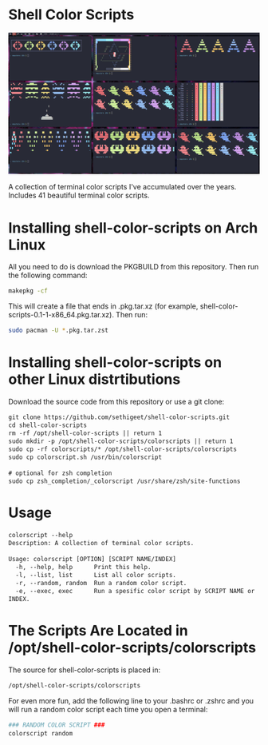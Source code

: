 # Shell Color Scripts

![Screenshot of shell-color-scripts](https://raw.githubusercontent.com/sethigeet/shell-color-scripts/master/screenshots/01.png)

A collection of terminal color scripts I've accumulated over the years.
Includes 41 beautiful terminal color scripts.

# Installing shell-color-scripts on Arch Linux

All you need to do is download the PKGBUILD from this repository. Then run the following command:

```sh
makepkg -cf
```

This will create a file that ends in .pkg.tar.xz (for example, shell-color-scripts-0.1-1-x86_64.pkg.tar.xz). Then run:

```sh
sudo pacman -U *.pkg.tar.zst
```

# Installing shell-color-scripts on other Linux distrtibutions

Download the source code from this repository or use a git clone:

    git clone https://github.com/sethigeet/shell-color-scripts.git
    cd shell-color-scripts
    rm -rf /opt/shell-color-scripts || return 1
    sudo mkdir -p /opt/shell-color-scripts/colorscripts || return 1
    sudo cp -rf colorscripts/* /opt/shell-color-scripts/colorscripts
    sudo cp colorscript.sh /usr/bin/colorscript

    # optional for zsh completion
    sudo cp zsh_completion/_colorscript /usr/share/zsh/site-functions

# Usage

```
colorscript --help
Description: A collection of terminal color scripts.

Usage: colorscript [OPTION] [SCRIPT NAME/INDEX]
  -h, --help, help    	Print this help.
  -l, --list, list    	List all color scripts.
  -r, --random, random	Run a random color script.
  -e, --exec, exec    	Run a spesific color script by SCRIPT NAME or INDEX.
```

# The Scripts Are Located in /opt/shell-color-scripts/colorscripts

The source for shell-color-scripts is placed in:

```sh
/opt/shell-color-scripts/colorscripts
```

For even more fun, add the following line to your .bashrc or .zshrc and you will run a random color script each time you open a terminal:

```sh
### RANDOM COLOR SCRIPT ###
colorscript random
```

